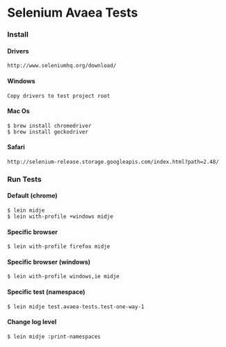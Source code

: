 # Selenium Avaea Tests

### Install 

#### Drivers

    http://www.seleniumhq.org/download/

#### Windows

    Copy drivers to test project root

#### Mac Os
    
    $ brew install chromedriver
    $ brew install geckodriver

#### Safari

    http://selenium-release.storage.googleapis.com/index.html?path=2.48/

### Run Tests

#### Default (chrome)

    $ lein midje
    $ lein with-profile +windows midje

#### Specific browser

    $ lein with-profile firefox midje

#### Specific browser (windows)

    $ lein with-profile windows,ie midje

#### Specific test (namespace)

    $ lein midje test.avaea-tests.test-one-way-1

#### Change log level

    $ lein midje :print-namespaces
